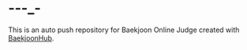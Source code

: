 # -_-_-_-
This is an auto push repository for Baekjoon Online Judge created with [BaekjoonHub](https://github.com/BaekjoonHub/BaekjoonHub).
